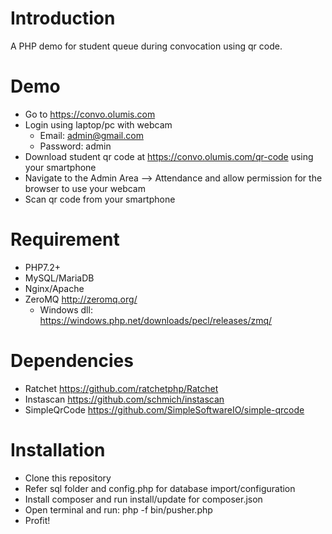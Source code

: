 # Introduction
A PHP demo for student queue during convocation using qr code.

# Demo
- Go to https://convo.olumis.com
- Login using laptop/pc with webcam
  - Email: admin@gmail.com
  - Password: admin
- Download student qr code at https://convo.olumis.com/qr-code using your smartphone
- Navigate to the Admin Area --> Attendance and allow permission for the browser to use your webcam 
- Scan qr code from your smartphone

# Requirement
- PHP7.2+
- MySQL/MariaDB
- Nginx/Apache
- ZeroMQ http://zeromq.org/
  - Windows dll: https://windows.php.net/downloads/pecl/releases/zmq/

# Dependencies
- Ratchet https://github.com/ratchetphp/Ratchet
- Instascan https://github.com/schmich/instascan
- SimpleQrCode https://github.com/SimpleSoftwareIO/simple-qrcode

# Installation
- Clone this repository
- Refer sql folder and config.php for database import/configuration
- Install composer and run install/update for composer.json
- Open terminal and run: php -f bin/pusher.php
- Profit!

